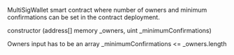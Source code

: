 MultiSigWallet smart contract where number of owners and minimum confirmations can be set in the contract deployment.

constructor (address[] memory _owners, uint _minimumConfirmations)

Owners input has to be an array
_minimumConfirmations <= _owners.length